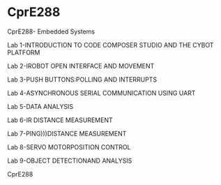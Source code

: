 # CprE288
CprE288- Embedded Systems

Lab 1-INTRODUCTION TO CODE COMPOSER STUDIO AND THE CYBOT PLATFORM

Lab 2-IROBOT OPEN INTERFACE AND MOVEMENT

Lab 3-PUSH BUTTONS:POLLING AND INTERRUPTS

Lab 4-ASYNCHRONOUS SERIAL COMMUNICATION USING UART

Lab 5-DATA ANALYSIS

Lab 6-IR DISTANCE MEASUREMENT

Lab 7-PING)))DISTANCE MEASUREMENT

Lab 8-SERVO MOTORPOSITION CONTROL

Lab 9-OBJECT DETECTIONAND ANALYSIS

CprE288
